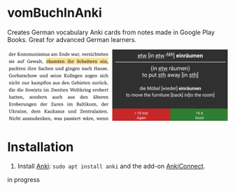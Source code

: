 # vomBuchInAnki
Creates German vocabulary Anki cards from notes made in Google Play Books. Great for advanced German learners.

![Example](/example.png)

# Installation
1. Install [Anki](https://apps.ankiweb.net/#download): `sudo apt install anki` and the add-on [AnkiConnect](https://ankiweb.net/shared/info/2055492159).
 
 in progress
